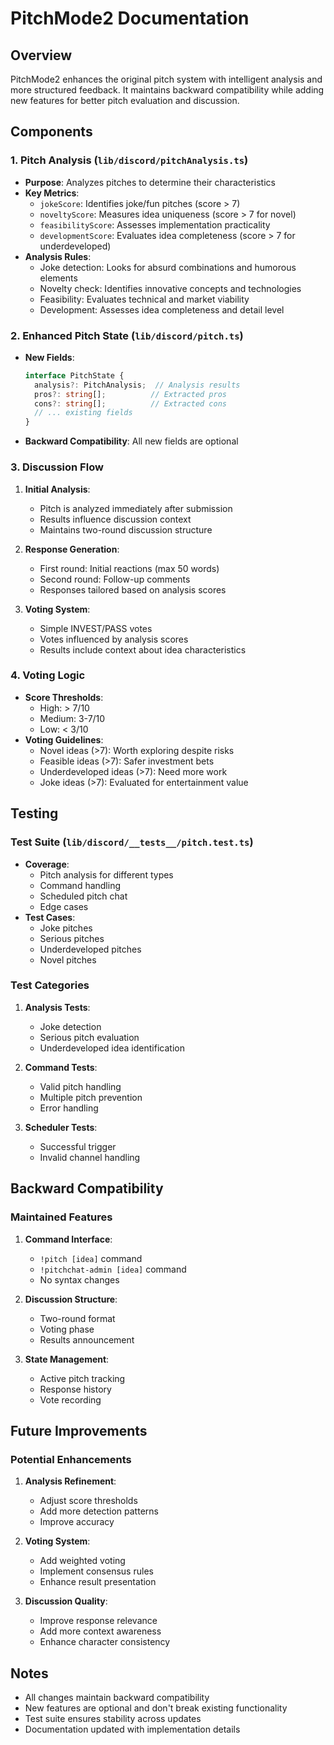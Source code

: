 # PitchMode2 Documentation

## Overview
PitchMode2 enhances the original pitch system with intelligent analysis and more structured feedback. It maintains backward compatibility while adding new features for better pitch evaluation and discussion.

## Components

### 1. Pitch Analysis (`lib/discord/pitchAnalysis.ts`)
- **Purpose**: Analyzes pitches to determine their characteristics
- **Key Metrics**:
  - `jokeScore`: Identifies joke/fun pitches (score > 7)
  - `noveltyScore`: Measures idea uniqueness (score > 7 for novel)
  - `feasibilityScore`: Assesses implementation practicality
  - `developmentScore`: Evaluates idea completeness (score > 7 for underdeveloped)
- **Analysis Rules**:
  - Joke detection: Looks for absurd combinations and humorous elements
  - Novelty check: Identifies innovative concepts and technologies
  - Feasibility: Evaluates technical and market viability
  - Development: Assesses idea completeness and detail level

### 2. Enhanced Pitch State (`lib/discord/pitch.ts`)
- **New Fields**:
  ```typescript
  interface PitchState {
    analysis?: PitchAnalysis;  // Analysis results
    pros?: string[];          // Extracted pros
    cons?: string[];          // Extracted cons
    // ... existing fields
  }
  ```
- **Backward Compatibility**: All new fields are optional

### 3. Discussion Flow
1. **Initial Analysis**:
   - Pitch is analyzed immediately after submission
   - Results influence discussion context
   - Maintains two-round discussion structure

2. **Response Generation**:
   - First round: Initial reactions (max 50 words)
   - Second round: Follow-up comments
   - Responses tailored based on analysis scores

3. **Voting System**:
   - Simple INVEST/PASS votes
   - Votes influenced by analysis scores
   - Results include context about idea characteristics

### 4. Voting Logic
- **Score Thresholds**:
  - High: > 7/10
  - Medium: 3-7/10
  - Low: < 3/10
- **Voting Guidelines**:
  - Novel ideas (>7): Worth exploring despite risks
  - Feasible ideas (>7): Safer investment bets
  - Underdeveloped ideas (>7): Need more work
  - Joke ideas (>7): Evaluated for entertainment value

## Testing

### Test Suite (`lib/discord/__tests__/pitch.test.ts`)
- **Coverage**:
  - Pitch analysis for different types
  - Command handling
  - Scheduled pitch chat
  - Edge cases
- **Test Cases**:
  - Joke pitches
  - Serious pitches
  - Underdeveloped pitches
  - Novel pitches

### Test Categories
1. **Analysis Tests**:
   - Joke detection
   - Serious pitch evaluation
   - Underdeveloped idea identification

2. **Command Tests**:
   - Valid pitch handling
   - Multiple pitch prevention
   - Error handling

3. **Scheduler Tests**:
   - Successful trigger
   - Invalid channel handling

## Backward Compatibility

### Maintained Features
1. **Command Interface**:
   - `!pitch [idea]` command
   - `!pitchchat-admin [idea]` command
   - No syntax changes

2. **Discussion Structure**:
   - Two-round format
   - Voting phase
   - Results announcement

3. **State Management**:
   - Active pitch tracking
   - Response history
   - Vote recording

## Future Improvements

### Potential Enhancements
1. **Analysis Refinement**:
   - Adjust score thresholds
   - Add more detection patterns
   - Improve accuracy

2. **Voting System**:
   - Add weighted voting
   - Implement consensus rules
   - Enhance result presentation

3. **Discussion Quality**:
   - Improve response relevance
   - Add more context awareness
   - Enhance character consistency

## Notes
- All changes maintain backward compatibility
- New features are optional and don't break existing functionality
- Test suite ensures stability across updates
- Documentation updated with implementation details 